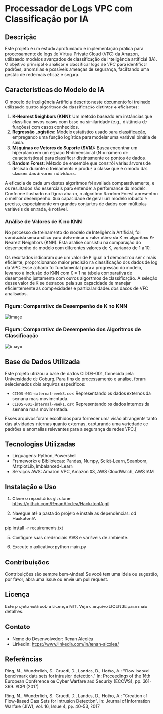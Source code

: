 # Processador de Logs VPC com Classificação por IA

## Descrição

Este projeto é um estudo aprofundado e implementação prática para processamento de logs de Virtual Private Cloud (VPC) da Amazon, utilizando modelos avançados de classificação de inteligência artificial (IA). O objetivo principal é analisar e classificar logs de VPC para identificar padrões, anomalias e possíveis ameaças de segurança, facilitando uma gestão de rede mais eficaz e segura.

## Características do Modelo de IA

O modelo de Inteligência Artificial descrito neste documento foi treinado utilizando quatro algoritmos de classificação distintos e eficientes:

1. **K-Nearest Neighbors (KNN):** Um método baseado em instâncias que classifica novos casos com base na similaridade (e.g., distância de funções) com casos conhecidos.
2. **Regressão Logística:** Modelo estatístico usado para classificação, empregando uma função logística para modelar uma variável binária de saída.
3. **Máquinas de Vetores de Suporte (SVM):** Busca encontrar um hiperplano em um espaço N-dimensional (N = número de características) para classificar distintamente os pontos de dados.
4. **Random Forest:** Método de ensemble que constrói várias árvores de decisão durante o treinamento e produz a classe que é o modo das classes das árvores individuais.

A eficácia de cada um destes algoritmos foi avaliada comparativamente, e os resultados são essenciais para entender a performance do modelo. Conforme ilustrado na figura abaixo, o algoritmo Random Forest apresentou o melhor desempenho. Sua capacidade de gerar um modelo robusto e preciso, especialmente em grandes conjuntos de dados com múltiplas variáveis de entrada, é notável.

### Análise de Valores de K no KNN

No processo de treinamento do modelo de Inteligência Artificial, foi conduzida uma análise para determinar o valor ótimo de K no algoritmo K-Nearest Neighbors (KNN). Esta análise consistiu na comparação do desempenho do modelo com diferentes valores de K, variando de 1 a 10.

Os resultados indicaram que um valor de K igual a 1 demonstrou ser o mais eficiente, proporcionando maior precisão na classificação dos dados de log da VPC. Esse achado foi fundamental para a progressão do modelo, levando à inclusão do KNN com K = 1 na tabela comparativa de desempenho juntamente com outros algoritmos de classificação. A seleção desse valor de K se destacou pela sua capacidade de manejar eficientemente as complexidades e particularidades dos dados de VPC analisados.

### Figura: Comparativo de Desempenho de K no KNN
![image](https://github.com/RenanAlcolea/HackatonIA/assets/19910963/6e64cda1-3f46-4dd4-91d6-841bc15ee6a3)

### Figura: Comparativo de Desempenho dos Algoritmos de Classificação
![image](https://github.com/RenanAlcolea/HackatonIA/assets/19910963/28053cac-18f0-48ed-a090-331785571df9)

## Base de Dados Utilizada

Este projeto utilizou a base de dados CIDDS-001, fornecida pela Universidade de Coburg. Para fins de processamento e análise, foram selecionados dois arquivos específicos:

- `CIDDS-001-external-week3.csv`: Representando os dados externos da semana mais movimentada.
- `CIDDS-001-internal-week1.csv`: Representando os dados internos da semana mais movimentada.

Esses arquivos foram escolhidos para fornecer uma visão abrangente tanto das atividades internas quanto externas, capturando uma variedade de padrões e anomalias relevantes para a segurança de redes VPC.[

## Tecnologias Utilizadas

- Linguagens: Python, Powershell
- Frameworks e Bibliotecas: Pandas, Numpy, Scikit-Learn, Seanborn, MatplotLib, Imbalanced-Learn
- Serviços AWS: Amazon VPC, Amazon S3, AWS CloudWatch, AWS IAM

## Instalação e Uso

1. Clone o repositório:
git clone https://github.com/RenanAlcolea/HackatonIA.git

3. Navegue até a pasta do projeto e instale as dependências:
cd HackatonIA

pip install -r requirements.txt

5. Configure suas credenciais AWS e variáveis de ambiente.

6. Execute o aplicativo:
python main.py

## Contribuições

Contribuições são sempre bem-vindas! Se você tem uma ideia ou sugestão, por favor, abra uma issue ou envie um pull request.

## Licença

Este projeto está sob a Licença MIT. Veja o arquivo LICENSE para mais detalhes.

## Contato

- Nome do Desenvolvedor: Renan Alcoléa
- LinkedIn: https://www.linkedin.com/in/renan-alcolea/


## Referências

Ring, M., Wunderlich, S., Gruedl, D., Landes, D., Hotho, A.: "Flow-based benchmark data sets for intrusion detection." In: Proceedings of the 16th European Conference on Cyber Warfare and Security (ECCWS), pp. 361-369. ACPI (2017)

Ring, M., Wunderlich, S., Gruedl, D., Landes, D., Hotho, A.: "Creation of Flow-Based Data Sets for Intrusion Detection”. In: Journal of Information Warfare (JIW), Vol. 16, Issue 4, pp. 40-53, 2017

